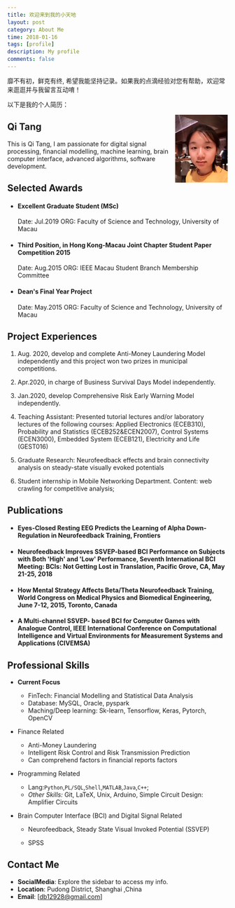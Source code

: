 ```yaml
---
title: 欢迎来到我的小天地
layout: post
category: About Me
time: 2018-01-16
tags: [profile]
description: My profile
comments: false
---
```


靡不有初，鲜克有终, 希望我能坚持记录。如果我的点滴经验对您有帮助，欢迎常来逛逛并与我留言互动唷！

以下是我的个人简历：

<img src='https://github.com/iqgnat/iqgnat.github.io/raw/master/assets/images/about/avatar.jpg' style=' width:120px;height:100 px; float: right;'/>

## Qi Tang

This is Qi Tang, I am passionate for digital signal processing, financial modelling, machine learning, brain computer interface, advanced algorithms, software development.



## Selected Awards

- #### Excellent Graduate Student (MSc)

  Date: Jul.2019  ORG: Faculty of Science and Technology, University of Macau

- #### Third Position, in Hong Kong-Macau Joint Chapter Student Paper Competition 2015

  Date: Aug.2015  ORG: IEEE Macau Student Branch Membership Committee

- #### Dean's Final Year Project

  Date: May.2015 ORG: Faculty of Science and Technology, University of Macau

  

## Project Experiences

1. Aug. 2020, develop and complete Anti-Money Laundering Model independently and this project won two prizes in municipal competitions.

2. Apr.2020, in charge of Business Survival Days Model independently.

3. Jan.2020, develop Comprehensive Risk Early Warning Model independently.

4. Teaching Assistant: Presented tutorial lectures and/or laboratory lectures of the following courses:
   Applied Electronics (ECEB310),
   Probability and Statistics (ECEB252&ECEN2007),
   Control Systems (ECEN3000),
   Embedded System (ECEB121),
   Electricity and Life (GEST016)

5. Graduate Research:
   Neurofeedback effects and brain connectivity analysis on steady-state visually evoked potentials

6. Student internship in Mobile Networking Department. Content: web crawling for competitive analysis;

   

## Publications

- #### Eyes-Closed Resting EEG Predicts the Learning of Alpha Down- Regulation in Neurofeedback Training, Frontiers

- #### Neurofeedback Improves SSVEP-based BCI Performance on Subjects with Both 'High' and 'Low' Performance, Seventh International BCI Meeting: BCIs: Not Getting Lost in Translation, Pacific Grove, CA, May 21-25, 2018

- #### How Mental Strategy Affects Beta/Theta Neurofeedback Training, World Congress on Medical Physics and Biomedical Engineering, June 7-12, 2015, Toronto, Canada

- #### A Multi-channel SSVEP- based BCI for Computer Games with Analogue Control, IEEE International Conference on Computational Intelligence and Virtual Environments for Measurement Systems and Applications (CIVEMSA)

  

## Professional Skills
- **Current Focus**
  - FinTech: Financial Modelling and Statistical Data Analysis
  - Database: MySQL, Oracle, pyspark
  - Maching/Deep learning: Sk-learn, Tensorflow, Keras, Pytorch, OpenCV
  
- Finance Related
  - Anti-Money Laundering
  - Intelligent Risk Control and Risk Transmission Prediction
  - Can comprehend factors in financial reports factors

- Programming Related
  - Lang:`Python`,`PL/SQL`,`Shell`,`MATLAB`,`Java`,`C++`; 
  - *Other Skills:*  Git, LaTeX, Unix, Arduino, Simple Circuit Design: Amplifier Circuits

- Brain Computer Interface (BCI)  and Digital Signal Related

  - Neurofeedback, Steady State Visual Invoked Potential (SSVEP)

  - SPSS

    

## Contact Me

- **SocialMedia**: Explore the sidebar to access my info.
- **Location**: Pudong District, Shanghai ,China 
- **Email**: [db12928@gmail.com]

